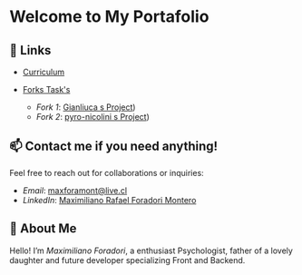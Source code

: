 # Welcome to My Portafolio

## 🔗 Links
- [Curriculum](https://bladesnecro.github.io/Curr-culum/) 
- [Forks Task's](#)

   - *Fork 1*: [Gianliuca s Project](https://github.com/Bladesnecro/Curriculum-de-Gianluca))
   - *Fork 2*: [pyro-nicolini s Project](https://github.com/pyro-nicolini/curriculum))

## 📫 Contact me if you need anything!
Feel free to reach out for collaborations or inquiries:

- *Email*: [maxforamont@live.cl](maxforamont@live.cl)
- *LinkedIn*: [Maximiliano Rafael Foradori Montero]([https://www.linkedin.com/in/gianluca-foradori-404446145/](https://www.linkedin.com/in/maxforamont/)) 

## 🌟 About Me
Hello! I’m *Maximiliano Foradori*, a enthusiast Psychologist, father of a lovely daughter and future developer specializing Front and Backend.
